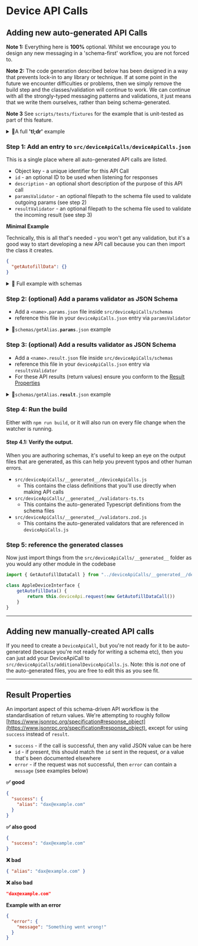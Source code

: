 # Device API Calls

## Adding new auto-generated API Calls

**Note 1:** Everything here is **100%** optional. Whilst we encourage you to design any new messaging in a 'schema-first' workflow, you are not forced to. 

**Note 2:** The code generation described below has been designed in a way that prevents lock-in to any library or technique.
If at some point in the future we encounter difficulties or problems, then we simply remove the build step and the classes/validation will continue to work. We can continue with all the strongly-typed messaging patterns and validations, 
it just means that we write them ourselves, rather than being schema-generated.

**Note 3** See `scripts/tests/fixtures` for the example that is unit-tested as part of this feature. 

<details>
<summary>📝A full <b>'tl;dr'</b> example</summary>

**Create an entry in `src/deviceApiCalls/deviceApiCalls.json`**
```json
{
  "example": {
    "paramsValidator": "schemas/example.params.json"
  }
}
```

**Create a schema in `src/deviceApiCalls/schemas/example.params.json` (relative reference above)**
```json
{
  "$schema": "http://json-schema.org/draft-07/schema#",
  "title": "ExampleParams",
  "type": "object",
  "properties": {
    "secret": {
      "type": "string"
    }
  },
  "required": [
    "secret"
  ]
}
```

**✅ the following is generated: DeviceApiCall in `src/deviceApiCalls/__generated__/deviceApiCalls.js`**

```javascript
import { exampleParamsSchema } from "./validators.zod.js"
import { DeviceApiCall } from "../../../packages/device-api";

/**
 * @extends {DeviceApiCall<exampleParamsSchema, any>} 
 */
export class ExampleCall extends DeviceApiCall {
  method = "example"
  paramsValidator = exampleParamsSchema
}
```

</details>

### Step 1: Add an entry to `src/deviceApiCalls/deviceApiCalls.json`

This is a single place where all auto-generated API calls are listed. 

- Object key - a unique identifier for this API Call
- `id` - an optional ID to be used when listening for responses
- `description` - an optional short description of the purpose of this API call
- `paramsValidator` - an optional filepath to the schema file used to validate outgoing params (see step 2)
- `resultValidator` - an optional filepath to the schema file used to validate the incoming result (see step 3)

**Minimal Example**

Technically, this is all that's needed - you won't get any validation, but it's a good way to
start developing a new API call because you can then import the class it creates.

```json
{
  "getAutofillData": {}
}

```

<details>
<summary>📝 Full example with schemas</summary>

**With all fields**

Notice how `paramsValidator` and `resultValidator` are using relative file paths
to JSON files that live within `schema`

```json
{
  "getAutofillData": {
    "id": "getAutofillDataResponse",
    "description": "Request autofill information from the device",
    "paramsValidator": "./schemas/getAutofillData.params.json",
    "resultValidator": "./schemas/getAutofillData.result.json"
  }
}
```
</details>

### Step 2: (optional) Add a params validator as JSON Schema
 
- Add a `<name>.params.json` file inside `src/deviceApiCalls/schemas`
- reference this file in your `deviceApiCalls.json` entry via `paramsValidator`
    
<details>
<summary>📝<code>schemas/getAlias.<b>params</b>.json</code> example</summary>

```json
{
  "$schema": "http://json-schema.org/draft-07/schema#",
  "title": "GetAliasParams",
  "type": "object",
  "properties": {
    "requiresUserPermission": { 
      "type": "boolean"
    },
    "shouldConsumeAliasIfProvided": {
      "type": "boolean"
    }
  },
  "required": [
    "requiresUserPermission",
    "shouldConsumeAliasIfProvided"
  ]
}
```
</details>

### Step 3: (optional) Add a results validator as JSON Schema

- Add a `<name>.result.json` file inside `src/deviceApiCalls/schemas`
- reference this file in your `deviceApiCalls.json` entry via `resultsValidator`
- For these API results (return values) ensure you conform to the [Result Properties](#Result-properties)

<details>
<summary>📝<code>schemas/getAlias.<b>result</b>.json</code> example</summary>

```json
{
  "$schema": "http://json-schema.org/draft-07/schema#",
  "title": "GetAliasResult",
  "type": "object",
  "additionalProperties": false,
  "properties": {
    "success": {
      "type": "object",
      "additionalProperties": false,
      "properties": {
        "alias": {
          "type": "string"
        }
      },
      "required": [
        "alias"
      ]
    }
  },
  "required": [
    "success"
  ]
}
```

That schema defines the following response:

```json
{
  "success": {
    "alias": "dax"
  }
}
```

</details>

### Step 4: Run the build

Either with `npm run build`, or it will also run on every file change when the watcher is running.

#### Step 4.1: Verify the output.

When you are authoring schemas, it's useful to keep an eye on the output files that
are generated, as this can help you prevent typos and other human errors. 

- `src/deviceApiCalls/__generated__/deviceApiCalls.js`
  - This contains the class definitions that you'll use directly when making API calls
- `src/deviceApiCalls/__generated__/validators-ts.ts`
  - This contains the auto-generated Typescript definitions from the schema files
- `src/deviceApiCalls/__generated__/validators.zod.js`
  - This contains the auto-generated validators that are referenced in `deviceApiCalls.js`

### Step 5: reference the generated classes 

Now just import things from the `src/deviceApiCalls/__generated__` folder as you would any other module in the codebase

```javascript
import { GetAutofillDataCall } from "../deviceApiCalls/__generated__/deviceApiCalls"

class AppleDeviceInterface {
    getAutofillData() {
        return this.deviceApi.request(new GetAutofillDataCall())
    }
}
```

--- 

## Adding new manually-created API calls

If you need to create a `DeviceApiCall`, but you're not ready for it to be auto-generated (because 
you're not ready for writing a schema etc), then you can just add your DeviceApiCall to `src/deviceApiCalls/additionalDeviceApiCalls.js`. Note: this is *not* one of the auto-generated files, you are free to edit this as you see fit.

--- 

## Result Properties

An important aspect of this schema-driven API workflow is the standardisation of return values. We're attempting to roughly follow [https://www.jsonrpc.org/specification#response_object](https://www.jsonrpc.org/specification#response_object), except for using `success` instead of `result`. 

- `success` - if the call is successful, then any valid JSON value can be here  
- `id` - if present, this should match the `id` sent in the request, *or* a value that's been documented elsewhere
- `error` - if the request was not successful, then `error` can contain a `message` (see examples below) 

**✅ good**

```json
{
  "success": {
    "alias": "dax@example.com" 
  }
}
```

**✅ also good**

```json
{
  "success": "dax@example.com"
}
```

**❌ bad**
```json
{ "alias": "dax@example.com" }
```


**❌ also bad**
```json
"dax@example.com"
```

**Example with an error**

```json
{
  "error": {
    "message": "Something went wrong!"
  }
}
```
